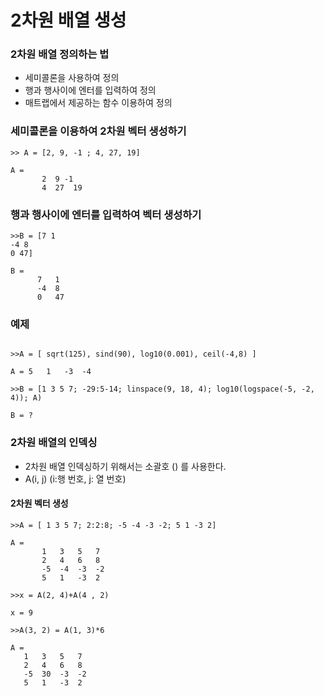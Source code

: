 # 2차원 배열 생성

 ### 2차원 배열 정의하는 법
 - 세미콜론을 사용하여 정의
 - 행과 행사이에 엔터를 입력하여 정의
 - 매트랩에서 제공하는 함수 이용하여 정의

### 세미콜론을 이용하여 2차원 벡터 생성하기
```
>> A = [2, 9, -1 ; 4, 27, 19]

A =
       2  9 -1
       4  27  19
```
### 행과 행사이에 엔터를 입력하여 벡터 생성하기
```
>>B = [7 1
-4 8
0 47]

B = 
      7   1
      -4  8
      0   47
```

### 예제
```

>>A = [ sqrt(125), sind(90), log10(0.001), ceil(-4,8) ]

A = 5	1	-3	-4

>>B = [1 3 5 7; -29:5-14; linspace(9, 18, 4); log10(logspace(-5, -2, 4)); A)

B = ?
```

### 2차원 배열의 인덱싱
 - 2차원 배열 인덱싱하기 위해서는 소괄호 () 를 사용한다.
 - A(i, j) (i:행 번호, j: 열 번호)
 #### 2차원 벡터 생성
 ```
 >>A = [ 1 3 5 7; 2:2:8; -5 -4 -3 -2; 5 1 -3 2]
 
 A =
 		1	3	5	7
		2	4	6	8
		-5	-4	-3	-2
		5	1	-3	2
		
>>x = A(2, 4)+A(4 , 2)

x = 9

>>A(3, 2) = A(1, 3)*6

A = 
	1	3	5	7
	2	4	6	8
	-5	30	-3	-2
	5	1	-3	2
 ```
